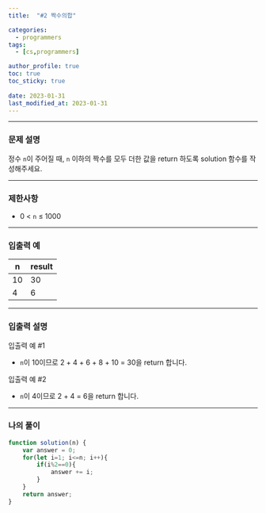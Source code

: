 ```yaml
---
title:  "#2 짝수의합"

categories:
  - programmers
tags:
  - [cs,programmers]

author_profile: true
toc: true
toc_sticky: true
 
date: 2023-01-31
last_modified_at: 2023-01-31
---
```


---

### 문제 설명

정수 `n`이 주어질 때, `n` 이하의 짝수를 모두 더한 값을 return 하도록 solution 함수를 작성해주세요.

---

### 제한사항

- 0 < `n` ≤ 1000

---

### 입출력 예

| n | result |
| --- | --- |
| 10 | 30 |
| 4 | 6 |

---

### 입출력 설명

입출력 예 #1

- `n`이 10이므로 2 + 4 + 6 + 8 + 10 = 30을 return 합니다.

입출력 예 #2

- `n`이 4이므로 2 + 4 = 6을 return 합니다.

---

### 나의 풀이

```jsx
function solution(n) {
    var answer = 0;
    for(let i=1; i<=n; i++){
        if(i%2==0){
            answer += i;
        }
    }
    return answer;
}
```